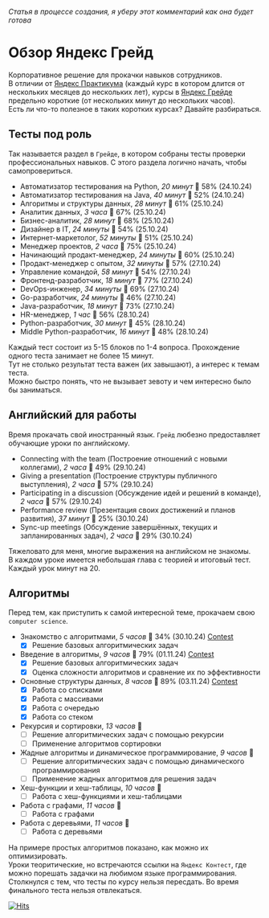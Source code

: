 *Статья в процессе создания, я уберу этот комментарий как она будет готова*

# Обзор Яндекс Грейд

Корпоративное решение для прокачки навыков сотрудников.  
В отличии от [Яндекс Практикума](https://practicum.yandex.ru) (каждый курс в котором длится от нескольких месяцев до нескольких лет), курсы в [Яндекс Грейде](https://practicum.yandex.ru/grade) предельно короткие (от нескольких минут до нескольких часов).  
Есть ли что-то полезное в таких коротких курсах? Давайте разбираться.

## Тесты под роль

Так называется раздел в `Грейде`, в котором собраны тесты проверки профессиональных навыков. С этого раздела логично начать, чтобы самопровериться.

* Автоматизатор тестирования на Python, *20 минут* :boy: 58% (24.10.24)
* Автоматизатор тестирования на Java, *40 минут* :boy: 52% (24.10.24)
* Алгоритмы и структуры данных, *28 минут* :boy: 61% (25.10.24)
* Аналитик данных, *3 часa* :boy: 67% (25.10.24)
* Бизнес-аналитик, *28 минут* :man: 68% (25.10.24)
* Дизайнер в IT, *24 минуты* :boy: 54% (25.10.24)
* Интернет-маркетолог, *52 минуты* :boy: 51% (25.10.24)
* Менеджер проектов, *2 часa* :boy: 75% (25.10.24)
* Начинающий продакт-менеджер, *24 минуты* :boy: 60% (25.10.24)
* Продакт-менеджер с опытом, *32 минуты* :man: 57% (27.10.24)
* Управление командой, *58 минут* :boy: 54% (27.10.24)
* Фронтенд-разработчик, *18 минут* :boy: 77% (27.10.24)
* DevOps-инженер, *34 минуты* :boy: 69% (27.10.24)
* Go-разработчик, *24 минуты* :man: 46% (27.10.24)
* Java-разработчик, *18 минут* :boy: 73% (27.10.24)
* HR-менеджер, *1 час* :boy: 56% (28.10.24)
* Python-разработчик, *30 минут* :boy: 45% (28.10.24)
* Middle Python-разработчик, *16 минут* :man: 48% (28.10.24)

Каждый тест состоит из 5-15 блоков по 1-4 вопроса. Прохождение одного теста занимает не более 15 минут.  
Тут не столько результат теста важен (их завышают), а интерес к темам теста.  
Можно быстро понять, что не вызывает зевоту и чем интересно было бы заниматься.

## Английский для работы

Время прокачать свой иностранный язык. `Грейд` любезно предоставляет обучающие уроки по английскому.

* Connecting with the team (Построение отношений с новыми коллегами), *2 часа* :man: 49% (29.10.24)
* Giving a presentation (Построение структуры публичного выступления), *2 часа* :man: 57% (29.10.24)
* Participating in a discussion (Обсуждение идей и решений в команде), *2 часа* :man: 57% (29.10.24)
* Performance review (Презентация своих достижений и планов развития), *37 минут* :man: 25% (30.10.24)
* Sync-up meetings (Обсуждение завершённых, текущих и запланированных задач), *2 часа* :man: 29% (30.10.24)

Тяжеловато для меня, многие выражения на английском не знакомы.  
В каждом уроке имеется небольшая глава с теорией и итоговый тест. Каждый урок минут на 20.

## Алгоритмы

Перед тем, как приступить к самой интересной теме, прокачаем свою `computer science`.

* Знакомство с алгоритмами, *5 часов* :boy: 34% (30.10.24) [Contest](https://contest.yandex.ru/contest/59191/problems/)
  - [x] Решение базовых алгоритмических задач
* Введение в алгоритмы, *9 часов* :boy: 79% (01.11.24) [Contest](https://contest.yandex.ru/contest/59194/problems/)
  - [x] Решение базовых алгоритмических задач
  - [x] Оценка сложности алгоритмов и сравнение их по эффективности
* Основные структуры данных, *8 часов* :boy: 89% (03.11.24) [Contest](https://contest.yandex.ru/contest/59182/problems/)
  - [x] Работа со списками
  - [x] Работа с массивами
  - [x] Работа с очередью
  - [x] Работа со стеком
* Рекурсия и сортировки, *13 часов* :man:
  - [ ] Решение алгоритмических задач с помощью рекурсии
  - [ ] Применение алгоритмов сортировки
* Жадные алгоритмы и динамическое программирование, *9 часов* :man:
  - [ ] Решение алгоритмических задач с помощью динамического программирования
  - [ ] Применение жадных алгоритмов для решения задач
* Хеш-функции и хеш-таблицы, *10 часов* :man:
  - [ ] Работа с хеш-функциями и хеш-таблицами
* Работа с графами, *11 часов* :man:
  - [ ] Работа с графами
* Работа с деревьями, *11 часов* :man:
  - [ ] Работа с деревьями

На примере простых алгоритмов показано, как можно их оптимизировать.  
Уроки теоритические, но встречаются ссылки на `Яндекс Контест`, где можно порешать задачки на любимом языке программирования.  
Столкнулся с тем, что тесты по курсу нельзя пересдать. Во время финального теста нельзя отвлекаться.


[![Hits](https://hits.seeyoufarm.com/api/count/incr/badge.svg?url=https%3A%2F%2Fgithub.com%2Fmiptleha%2Fyandex-grade&count_bg=%230C7DBD&title_bg=%23555555&icon=&icon_color=%23E7E7E7&title=hits&edge_flat=false)](https://hits.seeyoufarm.com)
